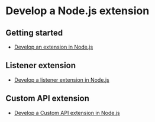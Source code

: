 # Develop a Node.js extension

## Getting started

* [Develop an extension in Node.js](develop-node-js-extension.md)

## Listener extension

* [Develop a listener extension in Node.js](develop-node-js-listener-extension.md)

## Custom API extension

* [Develop a Custom API extension in Node.js](develop-node-js-custom-api-extension.md)

